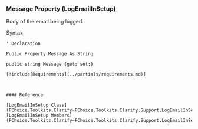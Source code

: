 ﻿### Message Property (LogEmailInSetup)

Body of the email being logged.

Syntax

```vbnet
' Declaration

Public Property Message As String

public string Message {get; set;}

[!include[Requirements](../partials/requirements.md)]



#### Reference

[LogEmailInSetup Class](FChoice.Toolkits.Clarify~FChoice.Toolkits.Clarify.Support.LogEmailInSetup.md)  
[LogEmailInSetup Members](FChoice.Toolkits.Clarify~FChoice.Toolkits.Clarify.Support.LogEmailInSetup_members.md)
